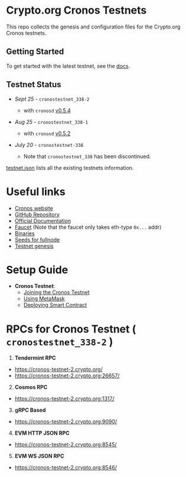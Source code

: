 # Crypto.org Cronos Testnets

This repo collects the genesis and configuration files for the Crypto.org Cronos testnets.

## Getting Started

To get started with the latest testnet, see the [docs](https://cronos.crypto.org/docs/getting-started/).

## Testnet Status

- _Sept 25_ - `cronostestnet_338-2` 
    - with `cronosd` [v0.5.4](https://github.com/crypto-org-chain/cronos/releases/tag/v0.5.4-testnet)

- _Aug 25_ - `cronostestnet_338-1`
    - with `cronosd` [v0.5.2](https://github.com/crypto-org-chain/cronos/releases/tag/v0.5.2)



- _July 20_ - `cronostestnet-338`
    - Note that `cronostestnet_338` has been discontinued.

[testnet.json](./testnet.json) lists all the existing testnets information.

# Useful links 

- [Cronos website](https://cronos.crypto.org/)
- [GitHub Repository](https://github.com/crypto-org-chain/cronos)
- [Official Documentation](https://cronos.crypto.org/docs/)
- [Faucet](https://cronos.crypto.org/faucet/) (Note that the faucet only takes eth-type `0x...`  addr)
- [Binaries](https://github.com/crypto-org-chain/cronos/releases)
- [Seeds for fullnode](https://github.com/crypto-org-chain/cronos-testnets/blob/main/testnet.json#L21)
- [Testnet genesis](https://github.com/crypto-org-chain/cronos-testnets/blob/main/cronostestnet_338-1/genesis.json)

# Setup Guide

- **Cronos Testnet**:
    - [Joining the Cronos Testnet](https://cronos.crypto.org/docs/getting-started/)
    - [Using MetaMask](https://cronos.crypto.org/docs/getting-started/metamask.html)
    - [Deploying Smart Contract](https://cronos.crypto.org/docs/getting-started/cronos-smart-contract.html)


# RPCs for Cronos Testnet ( `cronostestnet_338-2` )

1. **Tendermint RPC**
 - https://cronos-testnet-2.crypto.org/ 
 - https://cronos-testnet-2.crypto.org:26657/

2. **Cosmos RPC**
 - https://cronos-testnet-2.crypto.org:1317/

3. **gRPC Based**
 - https://cronos-testnet-2.crypto.org:9090/

4. **EVM HTTP JSON RPC** 
 - https://cronos-testnet-2.crypto.org:8545/

5. **EVM WS JSON RPC**
 - https://cronos-testnet-2.crypto.org:8546/
